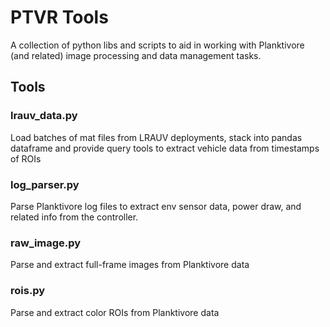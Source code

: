 # PTVR Tools

A collection of python libs and scripts to aid in working with Planktivore (and related) image processing and data management tasks.

## Tools

### lrauv_data.py
Load batches of mat files from LRAUV deployments, stack into pandas dataframe and provide
query tools to extract vehicle data from timestamps of ROIs

### log_parser.py
Parse Planktivore log files to extract env sensor data, power draw, and related info from the controller.

### raw_image.py
Parse and extract full-frame images from Planktivore data

### rois.py
Parse and extract color ROIs from Planktivore data

